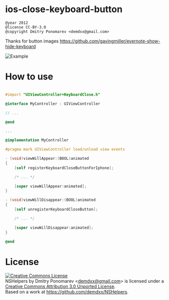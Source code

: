 ios-close-keyboard-button
=========================

    @year 2012
    @license CC-BY-3.0
    @copyright Dmitry Ponomarev <demdxx@gmail.com>

Thanks for button images https://github.com/gavingmiller/evernote-show-hide-keyboard

![Example](https://raw.github.com/demdxx/ios-close-keyboard-button/master/screen.png)

How to use
==========

```objectivec

#import "UIViewController+KeyboardClose.h"

@interface MyController : UIViewController

// ...

@end

...

@implementation MyController

#pragma mark UIViewController load/unload view events

- (void)viewWillAppear:(BOOL)animated
{
    [self registerKeyboardCloseButtonForIphone];

    /* ... */

    [super viewWillAppear:animated];
}

- (void)viewWillDisappear:(BOOL)animated
{
    [self unregisterKeyboardCloseButton];

    /* ... */

    [super viewWillDisappear:animated];
}

@end
```

License
=======

<a rel="license" href="http://creativecommons.org/licenses/by/3.0/deed.en_US"><img alt="Creative Commons License" style="border-width:0" src="http://i.creativecommons.org/l/by/3.0/88x31.png" /></a><br /><span xmlns:dct="http://purl.org/dc/terms/" property="dct:title">NSHelpers</span> by <span xmlns:cc="http://creativecommons.org/ns#" property="cc:attributionName">Dmitry Ponomarev &lt;demdxx@gmail.com&gt;</span> is licensed under a <a rel="license" href="http://creativecommons.org/licenses/by/3.0/deed.en_US">Creative Commons Attribution 3.0 Unported License</a>.<br />Based on a work at <a xmlns:dct="http://purl.org/dc/terms/" href="https://github.com/demdxx/NSHelpers" rel="dct:source">https://github.com/demdxx/NSHelpers</a>.